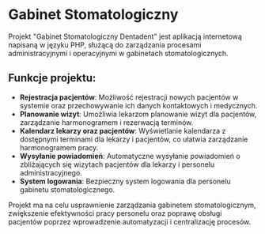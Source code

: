 # Gabinet Stomatologiczny

Projekt "Gabinet Stomatologiczny Dentadent" jest aplikacją internetową napisaną w języku PHP, służącą do zarządzania procesami administracyjnymi i operacyjnymi w gabinetach stomatologicznych.

## Funkcje projektu:
- **Rejestracja pacjentów**: Możliwość rejestracji nowych pacjentów w systemie oraz przechowywanie ich danych kontaktowych i medycznych.
- **Planowanie wizyt**: Umożliwia lekarzom planowanie wizyt dla pacjentów, zarządzanie harmonogramem i rezerwacją terminów.
- **Kalendarz lekarzy oraz pacjentów**: Wyświetlanie kalendarza z dostępnymi terminami dla lekarzy i pacjentów, co ułatwia zarządzanie harmonogramem pracy. 
- **Wysyłanie powiadomień**: Automatyczne wysyłanie powiadomień o zbliżających się wizytach pacjentów dla lekarzy i personelu administracyjnego.
- **System logowania**: Bezpieczny system logowania dla personelu gabinetu stomatologicznego.
  
Projekt ma na celu usprawnienie zarządzania gabinetem stomatologicznym, zwiększenie efektywności pracy personelu oraz poprawę obsługi pacjentów poprzez wprowadzenie automatyzacji i centralizację procesów.
